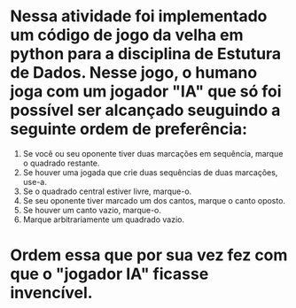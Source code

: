# Nessa atividade foi implementado um código de jogo da velha em python para a disciplina de Estutura de Dados.  Nesse jogo, o humano joga com um jogador "IA" que só foi possível ser alcançado seuguindo a seguinte ordem de preferência:
1. Se você ou seu oponente tiver duas marcações em sequência, marque o
quadrado restante.
2. Se houver uma jogada que crie duas sequências de duas marcações,
use-a.
3. Se o quadrado central estiver livre, marque-o.
4. Se seu oponente tiver marcado um dos cantos, marque o canto oposto.
5. Se houver um canto vazio, marque-o.
6. Marque arbitrariamente um quadrado vazio.

# Ordem essa que por sua vez fez com que o "jogador IA" ficasse invencível.
